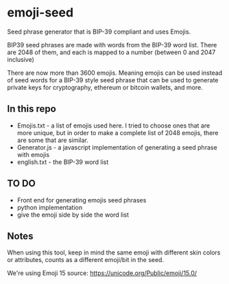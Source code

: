 # emoji-seed
Seed phrase generator that is BIP-39 compliant and uses Emojis.


BIP39 seed phrases are made with words from the BIP-39 word list. There are 2048 of them, and each is mapped to a number (between 0 and 2047 inclusive)

There are now more than 3600 emojis. Meaning emojis can be used instead of seed words for a BIP-39 style seed phrase that can be used to generate private keys for cryptography, ethereum or bitcoin wallets, and more.

## In this repo
- Emojis.txt - a list of emojis used here. I tried to choose ones that are more unique, but in order to make a complete list of 2048 emojis, there are some that are similar. 
- Generator.js - a javascript implementation of generating a seed phrase with emojis
- english.txt - the BIP-39 word list

## TO DO
- Front end for generating emojis seed phrases
- python implementation
- give the emoji side by side the word list

## Notes
When using this tool, keep in mind the same emoji with different skin colors or attributes, counts as a different emoji/bit in the seed.

We're using Emoji 15 source: https://unicode.org/Public/emoji/15.0/
